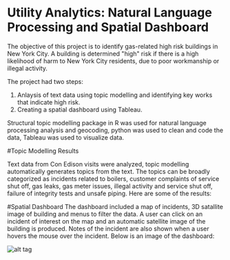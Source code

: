 # Utility Analytics: Natural Language Processing and Spatial Dashboard

The objective of this project is to identify gas-related high risk buildings in New York City. A building is determined "high" risk if there is a high likelihood of harm to New York City residents,  due to poor workmanship or illegal activity. 

The project had two steps:
1. Anlaysis of text data using topic modelling and identifying key works that indicate high risk.
2. Creating a spatial dashboard using Tableau.

Structural topic modelling package in R was used for natural language processing analysis and geocoding,  python was used to clean and code the data, Tableau was used to visualize data.

#Topic Modelling Results

Text data from Con Edison visits were analyzed, topic modelling automatically generates topics from the text. The topics can be broadly categorized as incidents related to boilers, customer complaints of service shut off, gas leaks, gas meter issues, illegal activity and service shut off, failure of integrity tests and unsafe piping. Here are some of the results:


#Spatial Dashboard
The dashboard included a map of incidents, 3D satallite image of building and menus to filter the data. A user can click on an incident of interest on the map and an automatic satellite image of the building is produced. Notes of the incident are also shown when a user hovers the mouse over the incident. Below is an image of the dashboard:

![alt tag](https://cloud.githubusercontent.com/assets/11237613/17219083/068dba4e-54b8-11e6-9193-9e38f8814f8d.png)
